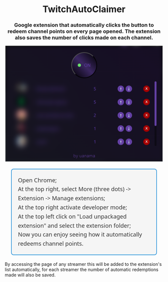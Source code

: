 <h1 align="center">TwitchAutoClaimer</h1>
<h3 align="center">Google extension that automatically clicks the button to redeem channel points on every page opened. The extension also saves the number of clicks made on each channel.</h3>
<div align="center">
  <img alt="screenshot.png" width="500" src="https://github.com/LorenzoA98/TwitchAutoCLaimer/blob/main/screenshot.png">
</div>

<ol style="list-style: none; padding: 0; font-family: 'Segoe UI', Tahoma, Geneva, Verdana, sans-serif; font-size: 18px; line-height: 1.6; color: #333; background-color: #f5f5f5; border: 2px solid #3498db; border-radius: 8px; padding: 20px; margin: 20px;">
  <li>Open Chrome;</li>
  <li>At the top right, select More (three dots) -&gt; Extension -&gt; Manage extensions;</li>
  <li>At the top right activate developer mode;</li>
  <li>At the top left click on "Load unpackaged extension" and select the extension folder;</li>
  <li>Now you can enjoy seeing how it automatically redeems channel points.</li>
</ol>


By accessing the page of any streamer this will be added to the extension's list automatically, for each streamer the number of automatic redemptions made will also be saved.
